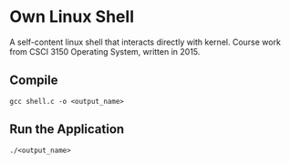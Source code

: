 # Own Linux Shell

A self-content linux shell that interacts directly with kernel.
Course work from CSCI 3150 Operating System, written in 2015.

## Compile

`gcc shell.c -o <output_name>`

## Run the Application

`./<output_name>`
